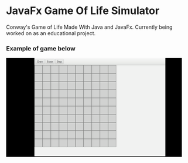 # JavaFx Game Of Life Simulator
Conway's Game of Life Made With Java and JavaFx.
Currently being worked on as an educational project.


### Example of game below



![alt tag](https://github.com/KiwiCode-s/JavaFxGameOfLifeSim/blob/master/ExampleImages/GifExample.gif)


